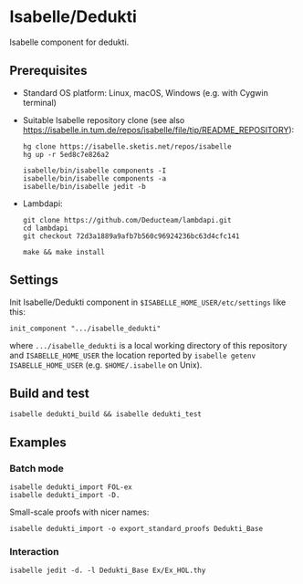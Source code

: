 # Isabelle/Dedukti

Isabelle component for dedukti.


## Prerequisites

  * Standard OS platform: Linux, macOS, Windows (e.g. with Cygwin terminal)

  * Suitable Isabelle repository clone (see also https://isabelle.in.tum.de/repos/isabelle/file/tip/README_REPOSITORY):

        hg clone https://isabelle.sketis.net/repos/isabelle
        hg up -r 5ed8c7e826a2

        isabelle/bin/isabelle components -I
        isabelle/bin/isabelle components -a
        isabelle/bin/isabelle jedit -b

  * Lambdapi:

        git clone https://github.com/Deducteam/lambdapi.git
        cd lambdapi
        git checkout 72d3a1889a9afb7b560c96924236bc63d4cfc141

        make && make install


## Settings

Init Isabelle/Dedukti component in `$ISABELLE_HOME_USER/etc/settings` like this:
```
init_component ".../isabelle_dedukti"
```

where `.../isabelle_dedukti` is a local working directory of this repository and `ISABELLE_HOME_USER` the location reported by `isabelle getenv ISABELLE_HOME_USER` (e.g. `$HOME/.isabelle` on Unix).


## Build and test

```
isabelle dedukti_build && isabelle dedukti_test
```


## Examples

### Batch mode
```
isabelle dedukti_import FOL-ex
isabelle dedukti_import -D.
```

Small-scale proofs with nicer names:
```
isabelle dedukti_import -o export_standard_proofs Dedukti_Base
```

### Interaction

```
isabelle jedit -d. -l Dedukti_Base Ex/Ex_HOL.thy
```
